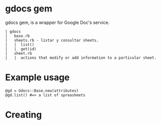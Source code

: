 gdocs gem
===

gdocs gem, is a wrapper for Google Doc's service. 

    | gdocs
    |   base.rb
    |   sheets.rb - listar y consultar sheets.
    |   |  list()
    |   |  get(id)
    |   sheet.rb
    |   |  actions that modify or add information to a particular sheet.

Example usage
====  
    @gd = Gdocs::Base.new(attributes)
    @gd.list() #=> a list of spreasheets
    

Creating
====